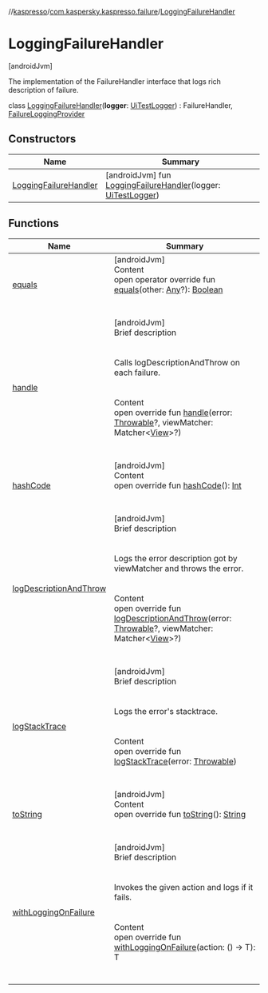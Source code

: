//[kaspresso](../../index.md)/[com.kaspersky.kaspresso.failure](../index.md)/[LoggingFailureHandler](index.md)



# LoggingFailureHandler  
 [androidJvm] 

The implementation of the FailureHandler interface that logs rich description of failure.

class [LoggingFailureHandler](index.md)(**logger**: [UiTestLogger](../../com.kaspersky.kaspresso.logger/-ui-test-logger/index.md)) : FailureHandler, [FailureLoggingProvider](../-failure-logging-provider/index.md)   


## Constructors  
  
|  Name|  Summary| 
|---|---|
| [LoggingFailureHandler](-logging-failure-handler.md)|  [androidJvm] fun [LoggingFailureHandler](-logging-failure-handler.md)(logger: [UiTestLogger](../../com.kaspersky.kaspresso.logger/-ui-test-logger/index.md))   <br>


## Functions  
  
|  Name|  Summary| 
|---|---|
| [equals](https://kotlinlang.org/api/latest/jvm/stdlib/kotlin/-any/equals.html)| [androidJvm]  <br>Content  <br>open operator override fun [equals](https://kotlinlang.org/api/latest/jvm/stdlib/kotlin/-any/equals.html)(other: [Any](https://kotlinlang.org/api/latest/jvm/stdlib/kotlin/-any/index.html)?): [Boolean](https://kotlinlang.org/api/latest/jvm/stdlib/kotlin/-boolean/index.html)  <br><br><br>
| [handle](handle.md)| [androidJvm]  <br>Brief description  <br><br><br>Calls logDescriptionAndThrow on each failure.<br><br>  <br>Content  <br>open override fun [handle](handle.md)(error: [Throwable](https://kotlinlang.org/api/latest/jvm/stdlib/kotlin/-throwable/index.html)?, viewMatcher: Matcher<[View](https://developer.android.com/reference/kotlin/android/view/View.html)>?)  <br><br><br>
| [hashCode](https://kotlinlang.org/api/latest/jvm/stdlib/kotlin/-any/hash-code.html)| [androidJvm]  <br>Content  <br>open override fun [hashCode](https://kotlinlang.org/api/latest/jvm/stdlib/kotlin/-any/hash-code.html)(): [Int](https://kotlinlang.org/api/latest/jvm/stdlib/kotlin/-int/index.html)  <br><br><br>
| [logDescriptionAndThrow](../-failure-logging-provider/log-description-and-throw.md)| [androidJvm]  <br>Brief description  <br><br><br>Logs the error description got by viewMatcher and throws the error.<br><br>  <br>Content  <br>open override fun [logDescriptionAndThrow](../-failure-logging-provider/log-description-and-throw.md)(error: [Throwable](https://kotlinlang.org/api/latest/jvm/stdlib/kotlin/-throwable/index.html)?, viewMatcher: Matcher<[View](https://developer.android.com/reference/kotlin/android/view/View.html)>?)  <br><br><br>
| [logStackTrace](../-failure-logging-provider/log-stack-trace.md)| [androidJvm]  <br>Brief description  <br><br><br>Logs the error's stacktrace.<br><br>  <br>Content  <br>open override fun [logStackTrace](../-failure-logging-provider/log-stack-trace.md)(error: [Throwable](https://kotlinlang.org/api/latest/jvm/stdlib/kotlin/-throwable/index.html))  <br><br><br>
| [toString](https://kotlinlang.org/api/latest/jvm/stdlib/kotlin/-any/to-string.html)| [androidJvm]  <br>Content  <br>open override fun [toString](https://kotlinlang.org/api/latest/jvm/stdlib/kotlin/-any/to-string.html)(): [String](https://kotlinlang.org/api/latest/jvm/stdlib/kotlin/-string/index.html)  <br><br><br>
| [withLoggingOnFailure](../-failure-logging-provider/with-logging-on-failure.md)| [androidJvm]  <br>Brief description  <br><br><br>Invokes the given action and logs if it fails.<br><br>  <br>Content  <br>open override fun <T> [withLoggingOnFailure](../-failure-logging-provider/with-logging-on-failure.md)(action: () -> T): T  <br><br><br>

